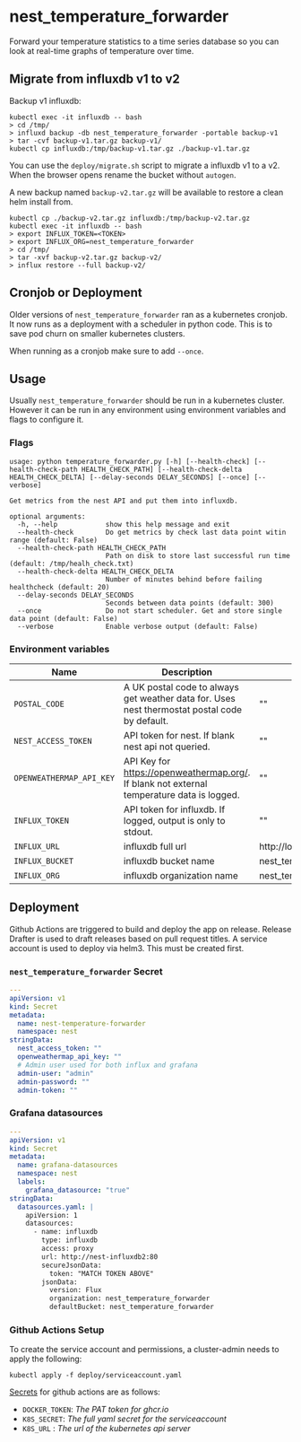# nest_temperature_forwarder

Forward your temperature statistics to a time series database so you can look at
real-time graphs of temperature over time.

## Migrate from influxdb v1 to v2

Backup v1 influxdb:

```console
kubectl exec -it influxdb -- bash
> cd /tmp/
> influxd backup -db nest_temperature_forwarder -portable backup-v1
> tar -cvf backup-v1.tar.gz backup-v1/
kubectl cp influxdb:/tmp/backup-v1.tar.gz ./backup-v1.tar.gz
```

You can use the `deploy/migrate.sh` script to migrate a influxdb v1 to a v2.
When the browser opens rename the bucket without `autogen`.

A new backup named `backup-v2.tar.gz` will be available to restore a clean helm
install from.

```console
kubectl cp ./backup-v2.tar.gz influxdb:/tmp/backup-v2.tar.gz
kubectl exec -it influxdb -- bash
> export INFLUX_TOKEN=<TOKEN>
> export INFLUX_ORG=nest_temperature_forwarder
> cd /tmp/
> tar -xvf backup-v2.tar.gz backup-v2/
> influx restore --full backup-v2/
```

## Cronjob or Deployment

Older versions of `nest_temperature_forwarder` ran as a kubernetes cronjob.
It now runs as a deployment with a scheduler in python code. This is to save
pod churn on smaller kubernetes clusters.

When running as a cronjob make sure to add `--once`.

## Usage

Usually `nest_temperature_forwarder` should be run in a kubernetes cluster.
However it can be run in any environment using environment variables and flags
to configure it.

### Flags

```
usage: python temperature_forwarder.py [-h] [--health-check] [--health-check-path HEALTH_CHECK_PATH] [--health-check-delta HEALTH_CHECK_DELTA] [--delay-seconds DELAY_SECONDS] [--once] [--verbose]

Get metrics from the nest API and put them into influxdb.

optional arguments:
  -h, --help            show this help message and exit
  --health-check        Do get metrics by check last data point witin range (default: False)
  --health-check-path HEALTH_CHECK_PATH
                        Path on disk to store last successful run time (default: /tmp/healh_check.txt)
  --health-check-delta HEALTH_CHECK_DELTA
                        Number of minutes behind before failing healthcheck (default: 20)
  --delay-seconds DELAY_SECONDS
                        Seconds between data points (default: 300)
  --once                Do not start scheduler. Get and store single data point (default: False)
  --verbose             Enable verbose output (default: False)
```

### Environment variables

| Name | Description | Default |
| - | - | - |
| `POSTAL_CODE` | A UK postal code to always get weather data for. Uses nest thermostat postal code by default. | "" |
| `NEST_ACCESS_TOKEN` | API token for nest. If blank nest api not queried. | "" |
| `OPENWEATHERMAP_API_KEY` | API Key for https://openweathermap.org/. If blank not external temperature data is logged. | "" |
| `INFLUX_TOKEN` | API token for influxdb. If logged, output is only to stdout. | "" |
| `INFLUX_URL` | influxdb full url | http://localhost:8086 |
| `INFLUX_BUCKET` | influxdb bucket name | nest_temperature_forwarder |
| `INFLUX_ORG` | influxdb organization name | nest_temperature_forwarder |

## Deployment

Github Actions are triggered to build and deploy the app on release. Release
Drafter is used to draft releases based on pull request titles. A service
account is used to deploy via helm3. This must be created first.

### `nest_temperature_forwarder` Secret

```yaml
---
apiVersion: v1
kind: Secret
metadata:
  name: nest-temperature-forwarder
  namespace: nest
stringData:
  nest_access_token: ""
  openweathermap_api_key: ""
  # Admin user used for both influx and grafana
  admin-user: "admin"
  admin-password: ""
  admin-token: ""
```

### Grafana datasources

```yaml
---
apiVersion: v1
kind: Secret
metadata:
  name: grafana-datasources
  namespace: nest
  labels:
    grafana_datasource: "true"
stringData:
  datasources.yaml: |
    apiVersion: 1
    datasources:
      - name: influxdb
        type: influxdb
        access: proxy
        url: http://nest-influxdb2:80
        secureJsonData:
          token: "MATCH TOKEN ABOVE"
        jsonData:
          version: Flux
          organization: nest_temperature_forwarder
          defaultBucket: nest_temperature_forwarder
```

### Github Actions Setup

To create the service account and permissions, a cluster-admin needs to apply
the following:

```console
kubectl apply -f deploy/serviceaccount.yaml
```

[Secrets][github-actions-secrets] for github actions are as follows:

- `DOCKER_TOKEN`: _The PAT token for ghcr.io_
- `K8S_SECRET`: _The full yaml secret for the serviceaccount_
- `K8S_URL` : _The url of the kubernetes api server_

[github-actions-secrets]: https://github.com/Smirl/nest_temperature_forwarder/settings/secrets
